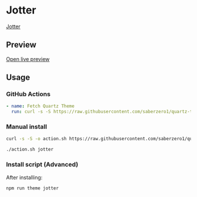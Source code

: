 # Jotter

[Jotter](https://github.com/lnbgc)

## Preview

[Open live preview](https://quartz-themes.github.io/jotter/)

## Usage

### GitHub Actions

```yaml
- name: Fetch Quartz Theme
  run: curl -s -S https://raw.githubusercontent.com/saberzero1/quartz-themes/master/action.sh | bash -s -- jotter
```

### Manual install

```bash
curl -s -S -o action.sh https://raw.githubusercontent.com/saberzero1/quartz-themes/master/action.sh

./action.sh jotter
```

### Install script (Advanced)

After installing:

```bash
npm run theme jotter
```
